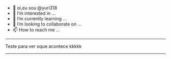 - 👋 oi,eu sou @yuri318
- 👀 I’m interested in ...
- 🌱 I’m currently learning ...
- 💞️ I’m looking to collaborate on ...
- 📫 How to reach me ...

____________________________________________

Teste para ver oque acontece kkkkk

____________________________________________

